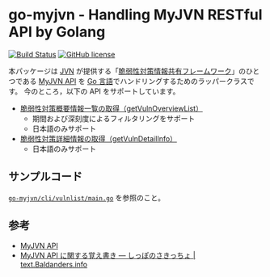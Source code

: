 # go-myjvn - Handling MyJVN RESTful API by Golang

[![Build Status](https://travis-ci.org/spiegel-im-spiegel/go-myjvn.svg?branch=master)](https://travis-ci.org/spiegel-im-spiegel/go-myjvn)
[![GitHub license](https://img.shields.io/badge/license-Apache%202-blue.svg)](https://raw.githubusercontent.com/spiegel-im-spiegel/go-myjvn/master/LICENSE)

本パッケージは [JVN] が提供する「[脆弱性対策情報共有フレームワーク]」のひとつである [MyJVN API] を [Go 言語]でハンドリングするためのラッパークラスです。
今のところ，以下の API をサポートしています。

- [脆弱性対策概要情報一覧の取得（getVulnOverviewList）](https://jvndb.jvn.jp/apis/getVulnOverviewList_api_hnd.html "MyJVN - API: getVulnOverviewList")
    - 期間および深刻度によるフィルタリングをサポート
    - 日本語のみサポート
- [脆弱性対策詳細情報の取得（getVulnDetailInfo）](https://jvndb.jvn.jp/apis/getVulnDetailInfo_api_hnd.html "MyJVN - API: getVulnDetailInfo")
    - 日本語のみサポート

## サンプルコード

[`go-myjvn/cli/vulnlist/main.go`](https://github.com/spiegel-im-spiegel/go-myjvn/blob/master/cli/vulnlist/main.go "") を参照のこと。

## 参考

- [MyJVN API](https://jvndb.jvn.jp/apis/)
- [MyJVN API に関する覚え書き — しっぽのさきっちょ | text.Baldanders.info](http://text.baldanders.info/remark/2018/03/myjvn-api/)

[Go 言語]: https://golang.org/ "The Go Programming Language"
[go-myjvn]: https://github.com/spiegel-im-spiegel/go-myjvn "spiegel-im-spiegel/go-myjvn: Handling MyJVN RESTful API by Golang"
[JVN]: https://jvn.jp/ "Japan Vulnerability Notes"
[脆弱性対策情報共有フレームワーク]: https://jvndb.jvn.jp/apis/myjvn/ "脆弱性対策情報共有フレームワーク - MyJVN"
[MyJVN API]: https://jvndb.jvn.jp/apis/
